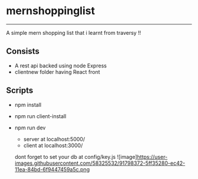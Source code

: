 # mernshoppinglist
---
A simple mern shopping list that i learnt from traversy !!

## Consists 
  * A rest api backed using node Express
  * clientnew folder having React front 
 
## Scripts 
  * npm install   
  * npm run client-install
  * npm run dev
    * server at localhost:5000/
    * client at localhost:3000/
    
    dont forget to set your db at config/key.js
![image]https://user-images.githubusercontent.com/58325532/91798372-5ff35280-ec42-11ea-84bd-6f9447459a5c.png
